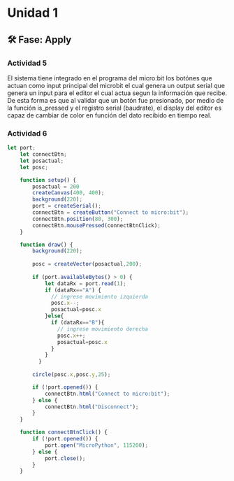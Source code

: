 # Unidad 1

## 🛠 Fase: Apply

### Actividad 5

El sistema tiene integrado en el programa del micro:bit los botónes que actuan como input principal del microbit el cual genera un output serial que genera un input para el editor el cual actua segun la información que recibe. De esta forma es que al validar que un botón fue presionado, por medio de la función is_pressed y el registro serial (baudrate), el display del editor es capaz de cambiar de color en función del dato recibido en tiempo real.

### Actividad 6



```js
let port;
    let connectBtn;
    let posactual;
    let posc;

    function setup() {
        posactual = 200
        createCanvas(400, 400);
        background(220);
        port = createSerial();
        connectBtn = createButton("Connect to micro:bit");
        connectBtn.position(80, 300);
        connectBtn.mousePressed(connectBtnClick);
    }

    function draw() {
        background(220);
      
        posc = createVector(posactual,200);
      
        if (port.availableBytes() > 0) {
            let dataRx = port.read(1);
            if (dataRx=="A") {
              // ingrese movimiento izquierda
              posc.x--;
              posactual=posc.x
            }else{
              if (dataRx=="B"){
                // ingrese movimiento derecha
                posc.x++;
                posactual=posc.x
              }
            }
          }
      
        circle(posc.x,posc.y,25);

        if (!port.opened()) {
            connectBtn.html("Connect to micro:bit");
        } else {
            connectBtn.html("Disconnect");
        }
    }

    function connectBtnClick() {
        if (!port.opened()) {
            port.open("MicroPython", 115200);
        } else {
            port.close();
        }
    }
```

